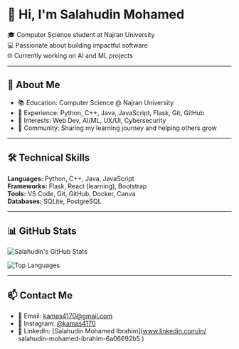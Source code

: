 # 👋 Hi, I'm Salahudin Mohamed

🎓 Computer Science student at Najran University  
💻 Passionate about building impactful software  
🌐 Currently working on AI and ML projects

---

## 🚀 About Me

- 📚 Education: Computer Science @ Najran University
- 💼 Experience: Python, C++, Java, JavaScript, Flask, Git, GitHub
- 🧠 Interests: Web Dev, AI/ML, UX/UI, Cybersecurity
- 📢 Community: Sharing my learning journey and helping others grow

---

## 🛠️ Technical Skills

**Languages:** Python, C++, Java, JavaScript  
**Frameworks:** Flask, React (learning), Bootstrap  
**Tools:** VS Code, Git, GitHub, Docker, Canva  
**Databases:** SQLite, PostgreSQL

---

## 📊 GitHub Stats

![Salahudin's GitHub Stats](https://github-readme-stats.vercel.app/api?username=kamas4170&show_icons=true&theme=radical)

![Top Languages](https://github-readme-stats.vercel.app/api/top-langs/?username=kamas4170&layout=compact&theme=radical)

---

## 📫 Contact Me

- 📧 Email: kamas4170@gmail.com  
- 📸 Instagram: [@kamas4170](https://instagram.com/kamas4170)  
- 💼 LinkedIn: [Salahudin Mohamed Ibrahim](www.linkedin.com/in/
salahudin-mohamed-ibrahim-6a06692b5
)


<!--
**Kamas4170/Kamas4170** is a ✨ _special_ ✨ repository because its `README.md` (this file) appears on your GitHub profile.

Here are some ideas to get you started:

- 🔭 I’m currently working on ...
- 🌱 I’m currently learning ...
- 👯 I’m looking to collaborate on ...
- 🤔 I’m looking for help with ...
- 💬 Ask me about ...
- 📫 How to reach me: ...
- 😄 Pronouns: ...
- ⚡ Fun fact: ...
-->
